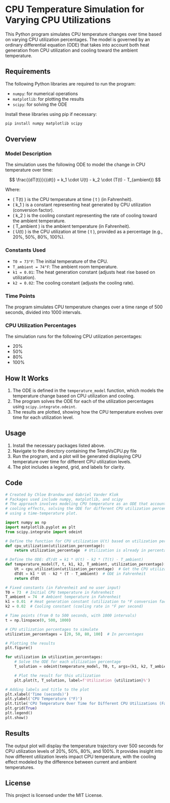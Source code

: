 
# CPU Temperature Simulation for Varying CPU Utilizations

This Python program simulates CPU temperature changes over time based on varying CPU utilization percentages. The model is governed by an ordinary differential equation (ODE) that takes into account both heat generation from CPU utilization and cooling toward the ambient temperature.

## Requirements

The following Python libraries are required to run the program:

- `numpy`: for numerical operations
- `matplotlib`: for plotting the results
- `scipy`: for solving the ODE

Install these libraries using pip if necessary:
```bash
pip install numpy matplotlib scipy
```

## Overview

### Model Description

The simulation uses the following ODE to model the change in CPU temperature over time:

$$
\frac{{dT(t)}}{{dt}} = k_1 \cdot U(t) - k_2 \cdot (T(t) - T_{ambient})
$$

Where:
- \( T(t) \) is the CPU temperature at time \( t \) (in Fahrenheit).
- \( k_1 \) is a constant representing heat generated by CPU utilization (conversion factor).
- \( k_2 \) is the cooling constant representing the rate of cooling toward the ambient temperature.
- \( T_ambient \) is the ambient temperature (in Fahrenheit).
- \( U(t) \) is the CPU utilization at time \( t \), provided as a percentage (e.g., 20%, 50%, 80%, 100%).

### Constants Used

- `T0 = 73°F`: The initial temperature of the CPU.
- `T_ambient = 74°F`: The ambient room temperature.
- `k1 = 0.01`: The heat generation constant (adjusts heat rise based on utilization).
- `k2 = 0.02`: The cooling constant (adjusts the cooling rate).

### Time Points

The program simulates CPU temperature changes over a time range of 500 seconds, divided into 1000 intervals.

### CPU Utilization Percentages

The simulation runs for the following CPU utilization percentages:
- 20%
- 50%
- 80%
- 100%

## How It Works

1. The ODE is defined in the `temperature_model` function, which models the temperature change based on CPU utilization and cooling.
2. The program solves the ODE for each of the utilization percentages using `scipy.integrate.odeint`.
3. The results are plotted, showing how the CPU temperature evolves over time for each utilization level.

## Usage

1. Install the necessary packages listed above.
2. Navigate to the directory containing the TempVsCPU.py file
3. Run the program, and a plot will be generated displaying CPU temperature over time for different CPU utilization levels. 
4. The plot includes a legend, grid, and labels for clarity.

## Code

```python
# Created by Chloe Brandow and Gabriel Vander Klok
# Packages used include numpy, matplotlib, and scipy
# The approach involves modeling CPU temperature as an ODE that accounts for both heat generation and
# cooling effects, solving the ODE for different CPU utilization percentages, and visualizing the results
# using a time-temperature plot.

import numpy as np
import matplotlib.pyplot as plt
from scipy.integrate import odeint

# Define the function for CPU utilization U(t) based on utilization percentage
def cpu_utilization(utilization_percentage):
    return utilization_percentage  # Utilization is already in percentage (20%, 50%, etc.)

# Define the ODE: dT/dt = k1 * U(t) - k2 * (T(t) - T_ambient)
def temperature_model(T, t, k1, k2, T_ambient, utilization_percentage):
    Ut = cpu_utilization(utilization_percentage)  # Get the CPU utilization
    dTdt = k1 * Ut - k2 * (T - T_ambient)  # ODE in Fahrenheit
    return dTdt

# Fixed constants (in Fahrenheit and no user input)
T0 = 73  # Initial CPU temperature in Fahrenheit
T_ambient = 74  # Ambient temperature in Fahrenheit
k1 = 0.01  # Heat generation constant (utilization to °F conversion factor)
k2 = 0.02  # Cooling constant (cooling rate in °F per second)

# Time points (from 0 to 500 seconds, with 1000 intervals)
t = np.linspace(0, 500, 1000)

# CPU utilization percentages to simulate
utilization_percentages = [20, 50, 80, 100]  # In percentages

# Plotting the results
plt.figure()

for utilization in utilization_percentages:
    # Solve the ODE for each utilization percentage
    T_solution = odeint(temperature_model, T0, t, args=(k1, k2, T_ambient, utilization))

    # Plot the result for this utilization
    plt.plot(t, T_solution, label=f'Utilization {utilization}%')

# Adding labels and title to the plot
plt.xlabel('Time (seconds)')
plt.ylabel('CPU Temperature (°F)')
plt.title('CPU Temperature Over Time for Different CPU Utilizations (Fahrenheit)')
plt.grid(True)
plt.legend()
plt.show()
```

## Results

The output plot will display the temperature trajectory over 500 seconds for CPU utilization levels of 20%, 50%, 80%, and 100%. It provides insight into how different utilization levels impact CPU temperature, with the cooling effect modeled by the difference between current and ambient temperatures.

## License

This project is licensed under the MIT License.

